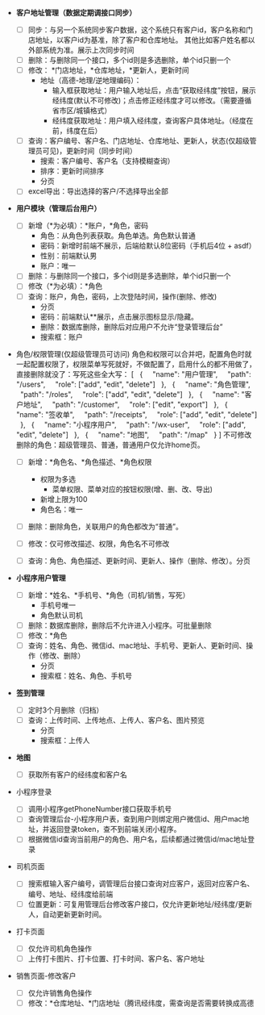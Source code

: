 - **客户地址管理（数据定期调接口同步）**
    - [ ]  同步：与另一个系统同步客户数据，这个系统只有客户id，客户名称和门店地址，以客户id为基准，除了客户和仓库地址。 其他比如客户姓名都以外部系统为准。展示上次同步时间
    - [ ]  删除：与删除同一个接口，多个id则是多选删除，单个id只删一个
    - [ ]  修改： *门店地址，*仓库地址，*更新人，更新时间
        - 地址（高德-地理/逆地理编码）：
            - 输入框获取地址：用户输入地址后，点击“获取经纬度”按钮，展示经纬度(默认不可修改)；点击修正经纬度才可以修改。（需要遵循省市区/城镇格式）
            - 经纬度获取地址：用户填入经纬度，查询客户具体地址。（经度在前，纬度在后）
    - [ ]  查询：客户编号、客户名、门店地址、仓库地址、更新人，状态(仅超级管理员可见)，更新时间（同步时间）
        - 搜索：客户编号、客户名（支持模糊查询）
        - 排序：更新时间排序
        - 分页
    - [ ]  excel导出：导出选择的客户/不选择导出全部
    
- **用户模块（管理后台用户）**
    - [ ]  新增（*为必填）：*账户，*角色，密码
        - 角色：从角色列表获取。角色单选。角色默认普通
        - 密码：新增时前端不展示，后端给默认8位密码（手机后4位 + asdf）
        - 性别：前端默认男
        - 账户：唯一
    - [ ]  删除：与删除同一个接口，多个id则是多选删除，单个id只删一个
    - [ ]  修改（*为必填）：*角色
    - [ ]  查询：账户，角色，密码，上次登陆时间，操作(删除、修改)
        - 分页
        - 密码：前端默认**展示，点击展示图标显示/隐藏。
        - 删除：数据库删除，删除后对应用户不允许“登录管理后台”
        - 搜索框：账户
    
- 角色/权限管理(仅超级管理员可访问)
    角色和权限可以合并吧，配置角色时就一起配置权限了，权限菜单写死就好，不做配置了，启用什么的都不用做了，直接删除就没了：写死这些全大写：
    [
  {
    "name": "用户管理",
    "path": "/users",
    "role": ["add", "edit", "delete"]
  },
  {
    "name": "角色管理",
    "path": "/roles",
    "role": ["add", "edit", "delete"]
  },
  {
    "name": "客户地址",
    "path": "/customer",
    "role": ["edit", "export"]
  },
  {
    "name": "签收单",
    "path": "/receipts",
    "role": ["add", "edit", "delete"]
  },
  {
    "name": "小程序用户",
    "path": "/wx-user",
    "role": ["add", "edit", "delete"]
  },
  {
    "name": "地图",
    "path": "/map"
  }
]
    不可修改删除的角色：超级管理员、普通，普通用户仅允许home页。
    
    - [ ]  新增：*角色名、*角色描述、*角色权限
        - 权限为多选
            - 菜单权限、菜单对应的按钮权限(增、删、改、导出)
        - 新增上限为100
        - 角色名：唯一
    - [ ]  删除：删除角色，关联用户的角色都改为“普通”。
    - [ ]  修改：仅可修改描述、权限，角色名不可修改
    - [ ]  查询：角色、角色描述、更新时间、更新人、操作（删除、修改）。分页
        
        
- **小程序用户管理**
    - [ ]  新增：*姓名、*手机号、*角色（司机/销售，写死）
        - 手机号唯一
        - 角色默认司机
    - [ ]  删除：数据库删除，删除后不允许进入小程序。可批量删除
    - [ ]  修改：*角色
    - [ ]  查询：姓名、角色、微信id、mac地址、手机号、更新人、更新时间、操作（修改、删除）
        - 分页
        - 搜索框：姓名、角色、手机号
        
- **签到管理**
    - [ ]  定时3个月删除（归档）
    - [ ]  查询：上传时间、上传地点、上传人、客户名、图片预览
        - 分页
        - 搜索框：上传人
        
- **地图**
    - [ ]  获取所有客户的经纬度和客户名

- 小程序登录
    - [ ]  调用小程序getPhoneNumber接口获取手机号
    - [ ]  查询管理后台-小程序用户表，查到用户则绑定用户微信id、用户mac地址，并返回登录token，查不到前端关闭小程序。
    - [ ]  根据微信id查询当前用户的角色、用户名，后续都通过微信id/mac地址登录
- 司机页面
    - [ ]  搜索框输入客户编号，调管理后台接口查询对应客户，返回对应客户名、编号、地址、经纬度给前端
    - [ ]  位置更新：可复用管理后台修改客户接口，仅允许更新地址/经纬度/更新人，自动更新更新时间。
- 打卡页面
    - [ ]  仅允许司机角色操作
    - [ ]  上传打卡图片、打卡位置、打卡时间、客户名、客户地址
- 销售页面-修改客户
    - [ ]  仅允许销售角色操作
    - [ ]  修改：*仓库地址、*门店地址（腾讯经纬度，需查询是否需要转换成高德